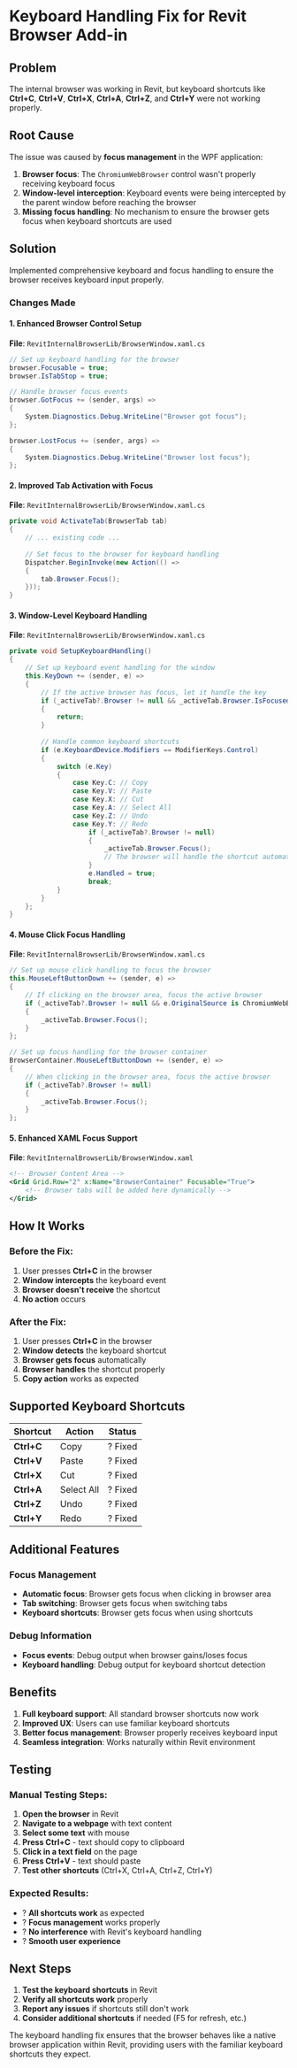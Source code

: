 # Keyboard Handling Fix for Revit Browser Add-in

## Problem
The internal browser was working in Revit, but keyboard shortcuts like **Ctrl+C**, **Ctrl+V**, **Ctrl+X**, **Ctrl+A**, **Ctrl+Z**, and **Ctrl+Y** were not working properly.

## Root Cause
The issue was caused by **focus management** in the WPF application:

1. **Browser focus**: The `ChromiumWebBrowser` control wasn't properly receiving keyboard focus
2. **Window-level interception**: Keyboard events were being intercepted by the parent window before reaching the browser
3. **Missing focus handling**: No mechanism to ensure the browser gets focus when keyboard shortcuts are used

## Solution
Implemented comprehensive keyboard and focus handling to ensure the browser receives keyboard input properly.

### Changes Made

#### 1. Enhanced Browser Control Setup
**File**: `RevitInternalBrowserLib/BrowserWindow.xaml.cs`

```csharp
// Set up keyboard handling for the browser
browser.Focusable = true;
browser.IsTabStop = true;

// Handle browser focus events
browser.GotFocus += (sender, args) =>
{
    System.Diagnostics.Debug.WriteLine("Browser got focus");
};

browser.LostFocus += (sender, args) =>
{
    System.Diagnostics.Debug.WriteLine("Browser lost focus");
};
```

#### 2. Improved Tab Activation with Focus
**File**: `RevitInternalBrowserLib/BrowserWindow.xaml.cs`

```csharp
private void ActivateTab(BrowserTab tab)
{
    // ... existing code ...
    
    // Set focus to the browser for keyboard handling
    Dispatcher.BeginInvoke(new Action(() =>
    {
        tab.Browser.Focus();
    }));
}
```

#### 3. Window-Level Keyboard Handling
**File**: `RevitInternalBrowserLib/BrowserWindow.xaml.cs`

```csharp
private void SetupKeyboardHandling()
{
    // Set up keyboard event handling for the window
    this.KeyDown += (sender, e) =>
    {
        // If the active browser has focus, let it handle the key
        if (_activeTab?.Browser != null && _activeTab.Browser.IsFocused)
        {
            return;
        }
        
        // Handle common keyboard shortcuts
        if (e.KeyboardDevice.Modifiers == ModifierKeys.Control)
        {
            switch (e.Key)
            {
                case Key.C: // Copy
                case Key.V: // Paste
                case Key.X: // Cut
                case Key.A: // Select All
                case Key.Z: // Undo
                case Key.Y: // Redo
                    if (_activeTab?.Browser != null)
                    {
                        _activeTab.Browser.Focus();
                        // The browser will handle the shortcut automatically when focused
                    }
                    e.Handled = true;
                    break;
            }
        }
    };
}
```

#### 4. Mouse Click Focus Handling
**File**: `RevitInternalBrowserLib/BrowserWindow.xaml.cs`

```csharp
// Set up mouse click handling to focus the browser
this.MouseLeftButtonDown += (sender, e) =>
{
    // If clicking on the browser area, focus the active browser
    if (_activeTab?.Browser != null && e.OriginalSource is ChromiumWebBrowser)
    {
        _activeTab.Browser.Focus();
    }
};

// Set up focus handling for the browser container
BrowserContainer.MouseLeftButtonDown += (sender, e) =>
{
    // When clicking in the browser area, focus the active browser
    if (_activeTab?.Browser != null)
    {
        _activeTab.Browser.Focus();
    }
};
```

#### 5. Enhanced XAML Focus Support
**File**: `RevitInternalBrowserLib/BrowserWindow.xaml`

```xml
<!-- Browser Content Area -->
<Grid Grid.Row="2" x:Name="BrowserContainer" Focusable="True">
    <!-- Browser tabs will be added here dynamically -->
</Grid>
```

## How It Works

### Before the Fix:
1. User presses **Ctrl+C** in the browser
2. **Window intercepts** the keyboard event
3. **Browser doesn't receive** the shortcut
4. **No action** occurs

### After the Fix:
1. User presses **Ctrl+C** in the browser
2. **Window detects** the keyboard shortcut
3. **Browser gets focus** automatically
4. **Browser handles** the shortcut properly
5. **Copy action** works as expected

## Supported Keyboard Shortcuts

| Shortcut | Action | Status |
|----------|--------|--------|
| **Ctrl+C** | Copy | ? Fixed |
| **Ctrl+V** | Paste | ? Fixed |
| **Ctrl+X** | Cut | ? Fixed |
| **Ctrl+A** | Select All | ? Fixed |
| **Ctrl+Z** | Undo | ? Fixed |
| **Ctrl+Y** | Redo | ? Fixed |

## Additional Features

### Focus Management
- **Automatic focus**: Browser gets focus when clicking in browser area
- **Tab switching**: Browser gets focus when switching tabs
- **Keyboard shortcuts**: Browser gets focus when using shortcuts

### Debug Information
- **Focus events**: Debug output when browser gains/loses focus
- **Keyboard handling**: Debug output for keyboard shortcut detection

## Benefits

1. **Full keyboard support**: All standard browser shortcuts now work
2. **Improved UX**: Users can use familiar keyboard shortcuts
3. **Better focus management**: Browser properly receives keyboard input
4. **Seamless integration**: Works naturally within Revit environment

## Testing

### Manual Testing Steps:
1. **Open the browser** in Revit
2. **Navigate to a webpage** with text content
3. **Select some text** with mouse
4. **Press Ctrl+C** - text should copy to clipboard
5. **Click in a text field** on the page
6. **Press Ctrl+V** - text should paste
7. **Test other shortcuts** (Ctrl+X, Ctrl+A, Ctrl+Z, Ctrl+Y)

### Expected Results:
- ? **All shortcuts work** as expected
- ? **Focus management** works properly
- ? **No interference** with Revit's keyboard handling
- ? **Smooth user experience**

## Next Steps

1. **Test the keyboard shortcuts** in Revit
2. **Verify all shortcuts work** properly
3. **Report any issues** if shortcuts still don't work
4. **Consider additional shortcuts** if needed (F5 for refresh, etc.)

The keyboard handling fix ensures that the browser behaves like a native browser application within Revit, providing users with the familiar keyboard shortcuts they expect. 